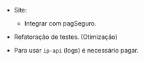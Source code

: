 - Site:
  - Integrar com pagSeguro.
- Refatoração de testes. (Otimização)

- Para usar `ip-api` (logs) é necessário pagar.
